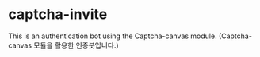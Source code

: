 # captcha-invite
This is an authentication bot using the Captcha-canvas module. (Captcha-canvas 모듈을 활용한 인증봇입니다.)
